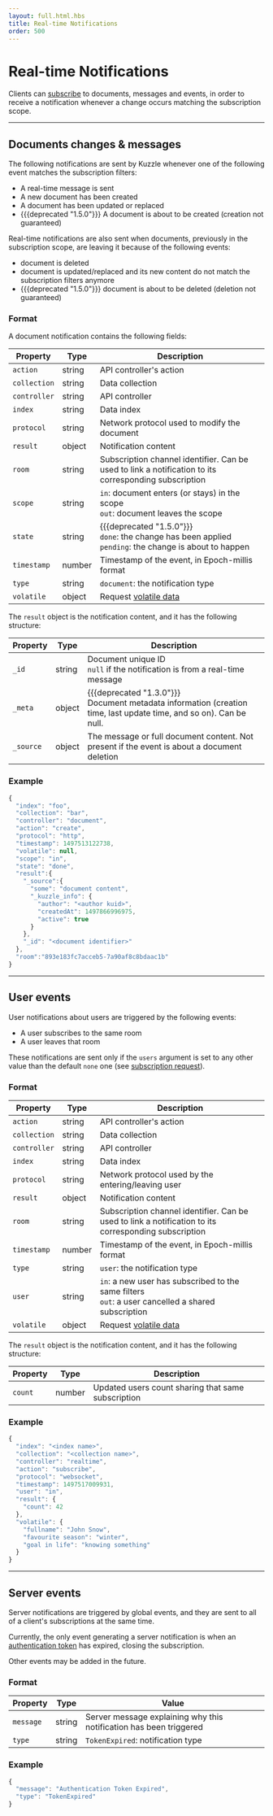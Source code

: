 ```yaml
---
layout: full.html.hbs
title: Real-time Notifications
order: 500
---
```


# Real-time Notifications

Clients can [subscribe](/api/1/controller-realtime/subscribe) to documents, messages and events, in order to receive a notification whenever a change occurs matching the subscription scope.

---

## Documents changes & messages

The following notifications are sent by Kuzzle whenever one of the following event matches the subscription filters:

- A real-time message is sent
- A new document has been created
- A document has been updated or replaced
- {{{deprecated "1.5.0"}}} A document is about to be created (creation not guaranteed)

Real-time notifications are also sent when documents, previously in the subscription scope, are leaving it because of the following events:

- document is deleted
- document is updated/replaced and its new content do not match the subscription filters anymore
- {{{deprecated "1.5.0"}}} document is about to be deleted (deletion not guaranteed)

### Format

A document notification contains the following fields:

| Property     | Type   | Description                                                                                                   |
| ------------ | ------ | ------------------------------------------------------------------------------------------------------------- |
| `action`     | string | API controller's action                                                                                       |
| `collection` | string | Data collection                                                                                               |
| `controller` | string | API controller                                                                                                |
| `index`      | string | Data index                                                                                                    |
| `protocol`   | string | Network protocol used to modify the document                                                                  |
| `result`     | object | Notification content                                                                                          |
| `room`       | string | Subscription channel identifier. Can be used to link a notification to its corresponding subscription         |
| `scope`      | string | `in`: document enters (or stays) in the scope<br/>`out`: document leaves the scope                            |
| `state`      | string | {{{deprecated "1.5.0"}}}<br/>`done`: the change has been applied<br/>`pending`: the change is about to happen | `pending`, `done` |
| `timestamp`  | number | Timestamp of the event, in Epoch-millis format                                                                |
| `type`       | string | `document`: the notification type                                                                             |
| `volatile`   | object | Request [volatile data](/api/1/essentials/volatile-data/)                                                     |

The `result` object is the notification content, and it has the following structure:

| Property  | Type   | Description                                                                                                           |
| --------- | ------ | --------------------------------------------------------------------------------------------------------------------- |
| `_id`     | string | Document unique ID<br/>`null` if the notification is from a real-time message                                         |
| `_meta`   | object | {{{deprecated "1.3.0"}}}<br/>Document metadata information (creation time, last update time, and so on). Can be null. |
| `_source` | object | The message or full document content. Not present if the event is about a document deletion                           |

### Example

```js
{
  "index": "foo",
  "collection": "bar",
  "controller": "document",
  "action": "create",
  "protocol": "http",
  "timestamp": 1497513122738,
  "volatile": null,
  "scope": "in",
  "state": "done",
  "result":{
    "_source":{
      "some": "document content",
      "_kuzzle_info": {
        "author": "<author kuid>",
        "createdAt": 1497866996975,
        "active": true
      }
    },
    "_id": "<document identifier>"
  },
  "room":"893e183fc7acceb5-7a90af8c8bdaac1b"
}
```

---

## User events

User notifications about users are triggered by the following events:

- A user subscribes to the same room
- A user leaves that room

These notifications are sent only if the `users` argument is set to any other value than the default `none` one (see [subscription request](/api/1/controller-realtime/subscribe/)).

### Format

| Property     | Type   | Description                                                                                           |
| ------------ | ------ | ----------------------------------------------------------------------------------------------------- |
| `action`     | string | API controller's action                                                                               |
| `collection` | string | Data collection                                                                                       |
| `controller` | string | API controller                                                                                        |
| `index`      | string | Data index                                                                                            |
| `protocol`   | string | Network protocol used by the entering/leaving user                                                    |
| `result`     | object | Notification content                                                                                  |
| `room`       | string | Subscription channel identifier. Can be used to link a notification to its corresponding subscription |
| `timestamp`  | number | Timestamp of the event, in Epoch-millis format                                                        |
| `type`       | string | `user`: the notification type                                                                         |
| `user`       | string | `in`: a new user has subscribed to the same filters<br/>`out`: a user cancelled a shared subscription |
| `volatile`   | object | Request [volatile data](/api/1/essentials/volatile-data/)                                             |

The `result` object is the notification content, and it has the following structure:

| Property | Type   | Description                                        |
| -------- | ------ | -------------------------------------------------- |
| `count`  | number | Updated users count sharing that same subscription |

### Example

```js
{
  "index": "<index name>",
  "collection": "<collection name>",
  "controller": "realtime",
  "action": "subscribe",
  "protocol": "websocket",
  "timestamp": 1497517009931,
  "user": "in",
  "result": {
    "count": 42
  },
  "volatile": {
    "fullname": "John Snow",
    "favourite season": "winter",
    "goal in life": "knowing something"
  }
}
```

---

## Server events

Server notifications are triggered by global events, and they are sent to all of a client's subscriptions at the same time.

Currently, the only event generating a server notification is when an [authentication token](/guide/1/essentials/user-authentication) has expired, closing the subscription.

Other events may be added in the future.

### Format

| Property  | Type   | Value                                                              |
| --------- | ------ | ------------------------------------------------------------------ |
| `message` | string | Server message explaining why this notification has been triggered |
| `type`    | string | `TokenExpired`: notification type                                  |

### Example

```js
{
  "message": "Authentication Token Expired",
  "type": "TokenExpired"
}
```
